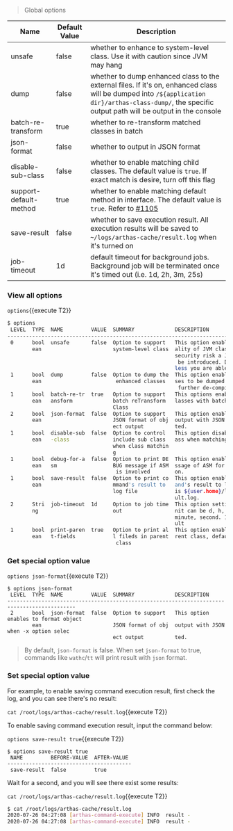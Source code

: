 
> Global options

|Name| Default Value   |         Description             |
| ------------------------- | ----- | ---------------------------------------- |
| unsafe             | false | whether to enhance to system-level class. Use it with caution since JVM may hang|
| dump               | false | whether to dump enhanced class to the external files. If it's on, enhanced class will be dumped into `/${application dir}/arthas-class-dump/`, the specific output path will be output in the console |
| batch-re-transform | true  | whether to re-transform matched classes in batch|
| json-format        | false | whether to output in JSON format|
| disable-sub-class  | false | whether to enable matching child classes. The default value is `true`. If exact match is desire, turn off this flag|
| support-default-method  | true | whether to enable matching default method in interface. The default value is `true`. Refer to [#1105](https://github.com/alibaba/arthas/issues/1105) |
| save-result        | false | whether to save execution result. All execution results will be saved to `~/logs/arthas-cache/result.log` when it's turned on|
| job-timeout        | 1d    | default timeout for background jobs. Background job will be terminated once it's timed out (i.e. 1d, 2h, 3m, 25s)| print-parent-fields        | true    | This option enables print files in parent class, default value true.|



### View all options

`options`{{execute T2}}

```bash
$ options
 LEVEL  TYPE  NAME         VALUE  SUMMARY             DESCRIPTION
--------------------------------------------------------------------------------------------
 0      bool  unsafe       false  Option to support   This option enables to proxy function
        ean                       system-level class  ality of JVM classes. Due to serious
                                                      security risk a JVM crash is possibly
                                                       be introduced. Do not activate it un
                                                      less you are able to manage.
 1      bool  dump         false  Option to dump the  This option enables the enhanced clas
        ean                        enhanced classes   ses to be dumped to external file for
                                                       further de-compilation and analysis.
 1      bool  batch-re-tr  true   Option to support   This options enables to reTransform c
        ean   ansform             batch reTransform   lasses with batch mode.
                                  Class
 2      bool  json-format  false  Option to support   This option enables to format object
        ean                       JSON format of obj  output with JSON when -x option selec
                                  ect output          ted.
 1      bool  disable-sub  false  Option to control   This option disable to include sub cl
        ean   -class              include sub class   ass when matching class.
                                  when class matchin
                                  g
 1      bool  debug-for-a  false  Option to print DE  This option enables to print DEBUG me
        ean   sm                  BUG message if ASM  ssage of ASM for each method invocati
                                   is involved        on.
 1      bool  save-result  false  Option to print co  This option enables to save each comm
        ean                       mmand's result to   and's result to log file, which path
                                  log file            is ${user.home}/logs/arthas-cache/res
                                                      ult.log.
 2      Stri  job-timeout  1d     Option to job time  This option setting job timeout,The u
        ng                        out                 nit can be d, h, m, s for day, hour,
                                                      minute, second. 1d is one day in defa
                                                      ult
 1      bool  print-paren  true   Option to print al  This option enables print files in pa
        ean   t-fields            l fileds in parent  rent class, default value true.
                                   class
```


### Get special option value

`options json-format`{{execute T2}}

```
$ options json-format
 LEVEL  TYPE  NAME         VALUE  SUMMARY             DESCRIPTION
--------------------------------------------------------------------------------------------
 2      bool  json-format  false  Option to support   This option enables to format object
        ean                       JSON format of obj  output with JSON when -x option selec
                                  ect output          ted.
```

> By default, `json-format` is false. When set `json-format` to true, commands like `wathc`/`tt` will print result with `json` format. 

### Set special option value

For example, to enable saving command execution result, first check the log, and you can see there's no result:

`cat /root/logs/arthas-cache/result.log`{{execute T2}}

To enable saving command execution result, input the command below:

`options save-result true`{{execute T2}}

```
$ options save-result true                                                                                         
 NAME         BEFORE-VALUE  AFTER-VALUE                                                                            
----------------------------------------                                                                           
 save-result  false         true
```

Wait for a second, and you will see there exist some results:


`cat /root/logs/arthas-cache/result.log`{{execute T2}}

```bash
$ cat /root/logs/arthas-cache/result.log
2020-07-26 04:27:08 [arthas-command-execute] INFO  result -
2020-07-26 04:27:08 [arthas-command-execute] INFO  result -
```
